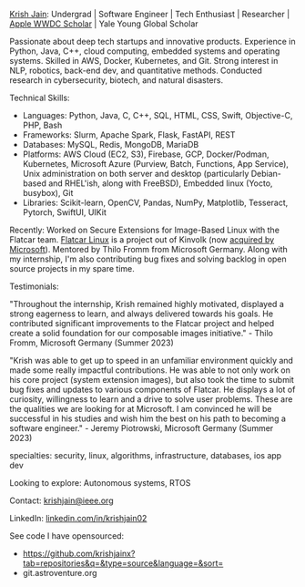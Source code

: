 [Krish Jain](https://www.linkedin.com/in/krishjain02/): Undergrad | Software Engineer | Tech Enthusiast | Researcher | [Apple WWDC Scholar](https://www.macworld.com/article/1457999/swift-student-challenge-apple.html) | Yale Young Global Scholar

Passionate about deep tech startups and innovative products. Experience in Python, Java, C++, cloud computing, embedded systems and operating systems. Skilled in AWS, Docker, Kubernetes, and Git. Strong interest in NLP, robotics, back-end dev, and quantitative methods. Conducted research in cybersecurity, biotech, and natural disasters.

Technical Skills:
- Languages: Python, Java, C, C++, SQL, HTML, CSS, Swift, Objective-C, PHP, Bash
- Frameworks: Slurm, Apache Spark, Flask, FastAPI, REST
- Databases: MySQL, Redis, MongoDB, MariaDB
- Platforms: AWS Cloud (EC2, S3), Firebase,  GCP, Docker/Podman, Kubernetes, Microsoft Azure (Purview, Batch, Functions, App Service), Unix administration on both server and desktop (particularly Debian-based and RHEL'ish, along with FreeBSD), Embedded linux (Yocto, busybox), Git
- Libraries: Scikit-learn, OpenCV, Pandas, NumPy, Matplotlib, Tesseract, Pytorch, SwiftUI, UIKit

Recently: Worked on Secure Extensions for Image-Based Linux with the Flatcar team. [Flatcar Linux](https://www.flatcar.org/) is a project out of Kinvolk (now [acquired by Microsoft](https://azure.microsoft.com/en-us/blog/microsoft-acquires-kinvolk-to-accelerate-containeroptimized-innovation/)). Mentored by Thilo Fromm from Microsoft Germany. Along with my internship, I'm also contributing bug fixes and solving backlog in open source projects in my spare time.

Testimonials: 

"Throughout the internship, Krish remained highly motivated, displayed a strong eagerness to learn, and always delivered towards his goals. He contributed significant improvements to the Flatcar project and helped create a solid foundation for our composable images initiative." - Thilo Fromm, Microsoft Germany (Summer 2023)

"Krish was able to get up to speed in an unfamiliar environment quickly and made some really impactful contributions. He was able to not only work on his core project (system extension images), but also took the time to submit bug fixes and updates to various components of Flatcar. He displays a lot of curiosity, willingness to learn and a drive to solve user problems. These are the qualities we are looking for at Microsoft. I am convinced he will be successful in his studies and wish him the best on his path to becoming a software engineer." - Jeremy Piotrowski, Microsoft Germany (Summer 2023)

specialties: security, linux, algorithms, infrastructure, databases, ios app dev

Looking to explore: Autonomous systems, RTOS

Contact: krishjain@ieee.org

LinkedIn: [linkedin.com/in/krishjain02](https://www.linkedin.com/in/krishjain02/)

See code I have opensourced:
- https://github.com/krishjainx?tab=repositories&q=&type=source&language=&sort=
- git.astroventure.org





